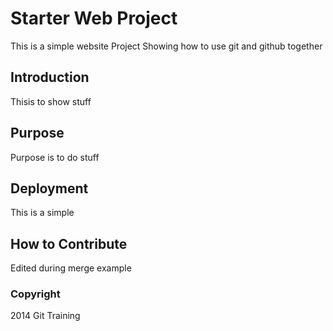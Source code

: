 # Starter Web Project

This is a simple website Project
Showing how to use git and github together

## Introduction

Thisis to show stuff

## Purpose

Purpose is to do stuff

## Deployment

This is a simple

## How to Contribute

Edited during merge example

### Copyright

2014 Git Training
